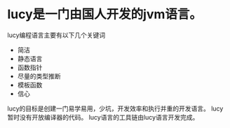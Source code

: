# **lucy是一门由国人开发的jvm语言。**

lucy编程语言主要有以下几个关键词
* 简洁
* 静态语言
* 函数指针
* 尽量的类型推断
* 模板函数
* 信心

lucy的目标是创建一门易学易用，少坑，开发效率和执行并重的开发语言。
lucy暂时没有开放编译器的代码。
lucy语言的工具链由lucy语言开发完成。
